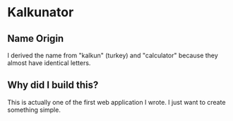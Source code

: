 # Kalkunator

## Name Origin
I derived the name from "kalkun" (turkey) and "calculator" because they almost have identical letters.

## Why did I build this?
This is actually one of the first web application I wrote. I just want to create something simple.
